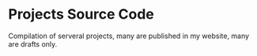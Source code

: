 # Projects Source Code
 Compilation of serveral projects, many are published in my website, many are drafts only.
